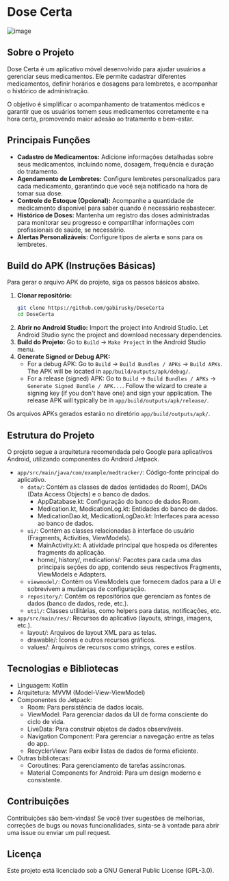 # Dose Certa

![image](https://github.com/user-attachments/assets/fa460868-fc87-4dfb-8efc-f493d6d77341)



## Sobre o Projeto

Dose Certa é um aplicativo móvel desenvolvido para ajudar usuários a gerenciar seus medicamentos. Ele permite cadastrar diferentes medicamentos, definir horários e dosagens para lembretes, e acompanhar o histórico de administração.

O objetivo é simplificar o acompanhamento de tratamentos médicos e garantir que os usuários tomem seus medicamentos corretamente e na hora certa, promovendo maior adesão ao tratamento e bem-estar.

## Principais Funções

- **Cadastro de Medicamentos:** Adicione informações detalhadas sobre seus medicamentos, incluindo nome, dosagem, frequência e duração do tratamento.
- **Agendamento de Lembretes:** Configure lembretes personalizados para cada medicamento, garantindo que você seja notificado na hora de tomar sua dose.
- **Controle de Estoque (Opcional):** Acompanhe a quantidade de medicamento disponível para saber quando é necessário reabastecer.
- **Histórico de Doses:** Mantenha um registro das doses administradas para monitorar seu progresso e compartilhar informações com profissionais de saúde, se necessário.
- **Alertas Personalizáveis:** Configure tipos de alerta e sons para os lembretes.

## Build do APK (Instruções Básicas)

Para gerar o arquivo APK do projeto, siga os passos básicos abaixo.

1.  **Clonar repositório:**
    ```bash
    git clone https://github.com/gabirusky/DoseCerta
    cd DoseCerta
    ```
2.  **Abrir no Android Studio:**
    Import the project into Android Studio. Let Android Studio sync the project and download necessary dependencies.
3.  **Build do Projeto:**
    Go to `Build` -> `Make Project` in the Android Studio menu.
4.  **Generate Signed or Debug APK:**
    - For a debug APK: Go to `Build` -> `Build Bundles / APKs` -> `Build APKs`. The APK will be located in `app/build/outputs/apk/debug/`.
    - For a release (signed) APK: Go to `Build` -> `Build Bundles / APKs` -> `Generate Signed Bundle / APK...`. Follow the wizard to create a signing key (if you don't have one) and sign your application. The release APK will typically be in `app/build/outputs/apk/release/`.

Os arquivos APKs gerados estarão no diretório `app/build/outputs/apk/`.

## Estrutura do Projeto


  O projeto segue a arquitetura recomendada pelo Google para aplicativos Android, utilizando
  componentes do Android Jetpack.


   - `app/src/main/java/com/example/medtracker/`: Código-fonte principal do aplicativo.
     - `data/`: Contém as classes de dados (entidades do Room), DAOs (Data Access Objects) e o
       banco de dados.
       - AppDatabase.kt: Configuração do banco de dados Room.
       - Medication.kt, MedicationLog.kt: Entidades do banco de dados.
       - MedicationDao.kt, MedicationLogDao.kt: Interfaces para acesso ao banco de dados.
     - `ui/`: Contém as classes relacionadas à interface do usuário (Fragments, Activities,
       ViewModels).
       - MainActivity.kt: A atividade principal que hospeda os diferentes fragments da
         aplicação.
       - home/, history/, medications/: Pacotes para cada uma das principais seções do app,
         contendo seus respectivos Fragments, ViewModels e Adapters.
     - `viewmodel/`: Contém os ViewModels que fornecem dados para a UI e sobrevivem a mudanças
       de configuração.
     - `repository/`: Contém os repositórios que gerenciam as fontes de dados (banco de dados,
       rede, etc.).
     - `util/`: Classes utilitárias, como helpers para datas, notificações, etc.
   - `app/src/main/res/`: Recursos do aplicativo (layouts, strings, imagens, etc.).
     - layout/: Arquivos de layout XML para as telas.
     - drawable/: Ícones e outros recursos gráficos.
     - values/: Arquivos de recursos como strings, cores e estilos.

## Tecnologias e Bibliotecas


   - Linguagem: Kotlin
   - Arquitetura: MVVM (Model-View-ViewModel)
   - Componentes do Jetpack:
     - Room: Para persistência de dados locais.
     - ViewModel: Para gerenciar dados da UI de forma consciente do ciclo de vida.
     - LiveData: Para construir objetos de dados observáveis.
     - Navigation Component: Para gerenciar a navegação entre as telas do app.
     - RecyclerView: Para exibir listas de dados de forma eficiente.
   - Outras bibliotecas:
     - Coroutines: Para gerenciamento de tarefas assíncronas.
     - Material Components for Android: Para um design moderno e consistente.

## Contribuições


  Contribuições são bem-vindas! Se você tiver sugestões de melhorias, correções de bugs ou
  novas funcionalidades, sinta-se à vontade para abrir uma issue ou enviar um pull request.

## Licença

  Este projeto está licenciado sob a GNU General Public License (GPL-3.0).

